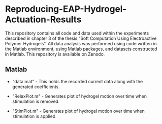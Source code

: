 # Reproducing-EAP-Hydrogel-Actuation-Results
This repository contains all code and data used within the experiments described in chapter 3 of the thesis “Soft Computation Using Electroactive Polymer Hydrogels”. All data analysis was performed using code written in the Matlab environment, using Matlab packages, and datasets constructed in Matlab. This repository is available on Zenodo. 

## Matlab
* "data.mat" - This holds the recorded current data along with the generated coefficients.

* "RelaxPlot.m" - Generates plot of hydrogel motion over time when stimulation is removed.
* "StimPlot.m" - Generates plot of hydrogel motion over time when stimulation is applied.
